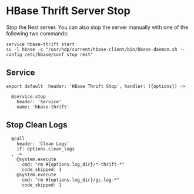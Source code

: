 
# HBase Thrift Server Stop

Stop the Rest server. You can also stop the server manually with one of
the following two commands:

```
service hbase-thrift start
su -l hbase -c "/usr/hdp/current/hbase-client/bin/hbase-daemon.sh --config /etc/hbase/conf stop rest"
```

## Service

    export default  header: 'HBase Thrift Stop', handler: ({options}) ->

      @service.stop
        header: 'Service'
        name: 'hbase-thrift'

## Stop Clean Logs

      @call
        header: 'Clean Logs'
        if: options.clean_logs
      , ->
        @system.execute
          cmd: "rm #{options.log_dir}/*-thrift-*"
          code_skipped: 1
        @system.execute
          cmd: "rm #{options.log_dir}/gc.log-*"
          code_skipped: 1
